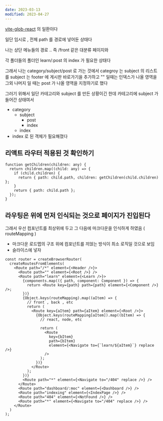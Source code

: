 ```yaml
---
date: 2023-03-13
modified: 2023-04-27
---
```


[vite-glob-react](../../../work/vite/vite-glob-react) 의 일환이다

일단 임시로 , 전체 path 를 경로에 넣어둔 상태다

나는 상단 메뉴들의 경로 .. 즉
/front 같은 대분류 페이지와

각 폴더들의 폴더인
learn/:post 의 index 가 필요한 상태다

그래서 나는
category/subject/post 로 가는 것에서
categroy 는 subject 의 리스트를
subject 는 footer 에 게시판 바로가기을 추가하고
"" 일때는 인덱스가 나올 영역을
그외 나머지 일 때는
post 가 나올 영역을 지정하기로 했다

그러기 위해서 일단 카테고리와 subject 를 만든 상황이긴 한데
카테고리에 subject 가 들어간 상태여서

- category
  - subject
    - post
    - index
  - index
- index
  로 된 객체가 필요해졌다

## 리액트 라우터 적용된 것 확인하기

```tsx
function getChildren(children: any) {
  return children.map((child: any) => {
    if (child.children) {
      return { path: child.path, children: getChildren(child.children) };
    }
    return { path: child.path };
  });
}
```

## 라우팅은 위에 먼저 인식되는 것으로 페이지가 진입된다

그래서 우선 컴포넌트를 최상위에 두고
그 다음에 마크다운을 인식하게 하였음 ( routeMapping )

- 마크다운 로드맵의 구조 위에 컴포넌트를 끼얹는 방식이 최소 로직일 것으로 보임
- 슬라이스에 넣자

```tsx
const router = createBrowserRouter(
  createRoutesFromElements(
    <Route path="/*" element={<Header />}>
      <Route path="" element={<Root />} />
      <Route path="learn" element={<Learn />}>
        {components.map(({ path, component: Component }) => {
          return <Route key={path} path={path} element={<Component />} />;
        })}
        {Object.keys(routeMapping).map((aItem) => {
          // front , back , etc
          return (
            <Route key={aItem} path={aItem} element={<Root />}>
              {Object.keys(routeMapping[aItem]).map((bItem) => {
                // react, node, etc

                return (
                  <Route
                    key={bItem}
                    path={bItem}
                    element={<Navigate to={`learn/${aItem}`} replace />}
                  />
                );
              })}
            </Route>
          );
        })}
        <Route path="*" element={<Navigate to="/404" replace />} />
      </Route>
      <Route path="dashboard/:moc" element={<Dashboard />} />
      <Route path="indexing" element={<IndexPage />} />
      <Route path="404" element={<NotFound />} />
      <Route path="*" element={<Navigate to="/404" replace />} />
    </Route>
  )
);
```

